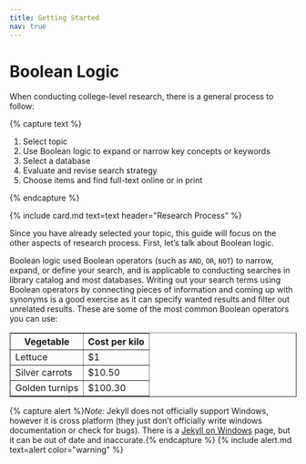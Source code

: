 ```yaml
---
title: Getting Started
nav: true
--- 
```


# Boolean Logic
When conducting college-level research, there is a general process to follow:

{% capture text %}

1. Select topic
2. Use Boolean logic to expand or narrow key concepts or keywords
3. Select a database
4. Evaluate and revise search strategy
5. Choose items and find full-text online or in print

{% endcapture %}

{% include card.md text=text header="Research Process" %}

Since you have already selected your topic, this guide will focus on the other aspects of research process. First, let’s talk about Boolean logic. 

Boolean logic used Boolean operators (such as `AND`, `OR`, `NOT`) to narrow, expand, or define your search, and is applicable to conducting searches in library catalog and most databases. Writing out your search terms using Boolean operators by connecting pieces of information and coming up with synonyms is a good exercise as it can specify wanted results and filter out unrelated results. These are some of the most common Boolean operators you can use:

<html>
<head>
<style>
  
  table.secondcolalignright td:first-child+td {
  text-align: right;
  color: 009900;
  border-color: #000000;
  padding: 0 0.3em;
}
</style>
<TABLE border="1">
  <COLGROUP>
  <COL><COL align="char" char=".">
  <THEAD><TR><TH>Vegetable <TH>Cost per kilo
  <TBODY>
  <TR><TD>Lettuce <TD>$1
  <TR><TD>Silver carrots <TD>$10.50
  <TR><TD>Golden turnips <TD>$100.30
</TABLE>
    

</body>
</html>


{% capture alert %}*Note:* Jekyll does not officially support Windows, however it is cross platform (they just don’t officially write windows documentation or check for bugs).
There is a [Jekyll on Windows](https://jekyllrb.com/docs/windows/#installation) page, but it can be out of date and inaccurate.{% endcapture %}
{% include alert.md text=alert color="warning" %}


